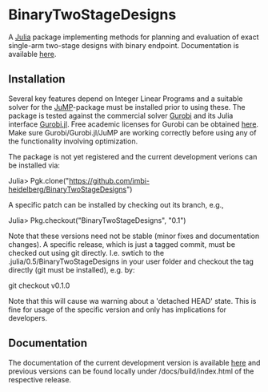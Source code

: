 # BinaryTwoStageDesigns

A [Julia](http://julialang.org) package implementing methods for planning and
evaluation of exact single-arm two-stage designs with binary
endpoint.
Documentation is available [here](https://imbi-heidelberg.github.io/BinaryTwoStageDesigns).

## Installation

Several key features depend on Integer Linear Programs and a suitable solver
for the [JuMP](https://github.com/JuliaOpt/JuMP.jl)-package must be installed
prior to using these.
The package is tested against the commercial solver
[Gurobi](http://www.gurobi.com/index) and its Julia interface
[Gurobi.jl](https://github.com/JuliaOpt/Gurobi.jl).
Free academic licenses for Gurobi can be obtained
[here](http://www.gurobi.com/academia/for-universities).
Make sure Gurobi/Gurobi.jl/JuMP are working correctly before using any of the
functionality involving optimization.

The package is not yet registered and the current development verions can be
installed via:

  Julia> Pgk.clone("https://github.com/imbi-heidelberg/BinaryTwoStageDesigns")

A specific patch can be installed by checking out its branch, e.g.,

  Julia> Pkg.checkout("BinaryTwoStageDesigns", "0.1")

Note that these versions need not be stable (minor fixes and documentation changes). A specific release, which is just a tagged commit, must be checked out using git directly. I.e. swtich to the .julia/0.5/BinaryTwoStageDesigns in your user folder and checkout the tag directly (git must be installed), e.g. by:

  git checkout v0.1.0

Note that this will cause wa warning about a 'detached HEAD' state. This is
fine for usage of the specific version and only has implications for developers.



## Documentation

The documentation of the current development version is available
[here](https://imbi-heidelberg.github.io/BinaryTwoStageDesigns) and previous
versions can be found locally under /docs/build/index.html of the
respective release.
